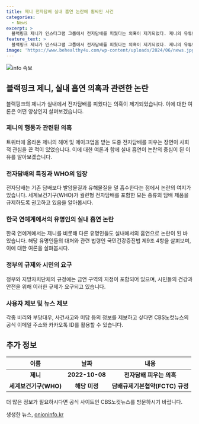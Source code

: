 ```yaml
---
title: 제니 전자담배 실내 흡연 논란에 휩싸인 사건
categories:
  - News
excerpt: >
  블랙핑크 제니가 인스타그램 그룹에서 전자담배를 피웠다는 의혹이 제기되었다. 제니의 유튜브 채널에 올라온 영상에서 장면이 사라진 것으로 보아 실내 흡연 의혹이 사실로 여겨진다. 이에 실내 흡연과 함께 연기를 스태프 쪽으로 뿜는 행동이 논란이 된다. 전자담배는 발암물질과 유해물질을 덜 흡수한다는 주장도 있으나, 궐련형 전자담배를 포함한 모든 종류의 담배 제품을 규제해야 한다는 WHO의 권고가 있다. 지금까지도 여러 연예인들이 실내 흡연으로 비판을 받았으며, 국민건강증진법은 금연 구역을 지정하고 있다.
feature_text: >
  블랙핑크 제니가 인스타그램 그룹에서 전자담배를 피웠다는 의혹이 제기되었다. 제니의 유튜브 채널에 올라온 영상에서 장면이 사라진 것으로 보아 실내 흡연 의혹이 사실로 여겨진다. 이에 실내 흡연과 함께 연기를 스태프 쪽으로 뿜는 행동이 논란이 된다. 전자담배는 발암물질과 유해물질을 덜 흡수한다는 주장도 있으나, 궐련형 전자담배를 포함한 모든 종류의 담배 제품을 규제해야 한다는 WHO의 권고가 있다. 지금까지도 여러 연예인들이 실내 흡연으로 비판을 받았으며, 국민건강증진법은 금연 구역을 지정하고 있다.
image: 'https://www.behealthy4u.com/wp-content/uploads/2024/06/news.jpg'
---
```


<p><img src="https://www.behealthy4u.com/wp-content/uploads/2024/06/news.jpg" alt="info 속보" /></p>

<h2 data-ke-size="size26">블랙핑크 제니, 실내 흡연 의혹과 관련한 논란</h2>

<p data-ke-size="size16">블랙핑크의 제니가 실내에서 전자담배를 피웠다는 의혹이 제기되었습니다. 이에 대한 여론은 어떤 양상인지 살펴보겠습니다.</p>

<h3>제니의 행동과 관련된 의혹</h3>

<p data-ke-size="size16">트위터에 올라온 제니의 헤어 및 메이크업을 받는 도중 전자담배를 피우는 장면이 사회적 관심을 끈 적이 있었습니다. 이에 대한 여론과 함께 실내 흡연이 논란의 중심이 된 이유를 알아보겠습니다.</p>

<h3>전자담배의 특징과 WHO의 입장</h3>

<p data-ke-size="size16">전자담배는 기존 담배보다 발암물질과 유해물질을 덜 흡수한다는 점에서 논란의 여지가 있습니다. 세계보건기구(WHO)가 궐련형 전자담배를 포함한 모든 종류의 담배 제품을 규제하도록 권고하고 있음을 알아봅시다.</p>

<h3>한국 연예계에서의 유명인의 실내 흡연 논란</h3>

<p data-ke-size="size16">한국 연예계에서는 제니를 비롯해 다른 유명인들도 실내에서의 흡연으로 논란이 된 바 있습니다. 해당 유명인들의 대처와 관련 법령인 국민건강증진법 제9조 4항을 살펴보며, 이에 대한 여론을 살펴봅시다.</p>

<h3>정부의 규제와 시민의 요구</h3>

<p data-ke-size="size16">정부와 지방자치단체의 규정에는 금연 구역의 지정이 포함되어 있으며, 시민들의 건강과 안전을 위해 이러한 규제가 요구되고 있습니다.</p>

<h3>사용자 제보 및 뉴스 제보</h3>

<p data-ke-size="size16">각종 비리와 부당대우, 사건사고와 미담 등의 정보를 제보하고 싶다면 CBS노컷뉴스의 공식 이메일 주소와 카카오톡 ID를 활용할 수 있습니다.</p>

<h2 data-ke-size="size26">추가 정보</h2>

<table>
    <thead>
        <tr>
            <th>이름</th>
            <th>날짜</th>
            <th>내용</th>
        </tr>
    </thead>
    <tbody>
        <tr>
            <td style="text-align: center; height: 17px;"><b>제니</b></td>
            <td style="text-align: center; height: 17px;"><b>2022-10-08</b></td>
            <td style="text-align: center; height: 17px;"><b>전자담배 피우는 의혹</b></td>
        </tr>
        <tr>
            <td style="text-align: center; height: 17px;"><b>세계보건기구(WHO)</b></td>
            <td style="text-align: center; height: 17px;"><b>해당 미정</b></td>
            <td style="text-align: center; height: 17px;"><b>담배규제기본협약(FCTC) 규정</b></td>
        </tr>
    </tbody>
</table>

<p data-ke-size="size16">더 많은 정보가 필요하시다면 공식 사이트인 CBS노컷뉴스를 방문하시기 바랍니다.</p>
생생한 뉴스, <a href="https://onioninfo.kr" rel="dofollow">onioninfo.kr</a>


